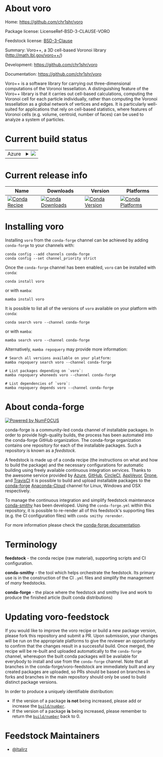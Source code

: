 About voro
==========

Home: https://github.com/chr1shr/voro

Package license: LicenseRef-BSD-3-CLAUSE-VORO

Feedstock license: [BSD-3-Clause](https://github.com/conda-forge/voro-feedstock/blob/main/LICENSE.txt)

Summary: Voro++, a 3D cell-based Voronoi library (http://math.lbl.gov/voro++/)


Development: https://github.com/chr1shr/voro

Documentation: https://github.com/chr1shr/voro

Voro++ is a software library for carrying out three-dimensional computations
of the Voronoi tessellation. A distinguishing feature of the Voro++ library
is that it carries out cell-based calculations, computing the Voronoi cell
for each particle individually, rather than computing the Voronoi
tessellation as a global network of vertices and edges. It is particularly
well-suited for applications that rely on cell-based statistics, where
features of Voronoi cells (e.g. volume, centroid, number of faces) can be
used to analyze a system of particles.


Current build status
====================


<table>
    
  <tr>
    <td>Azure</td>
    <td>
      <details>
        <summary>
          <a href="https://dev.azure.com/conda-forge/feedstock-builds/_build/latest?definitionId=12720&branchName=main">
            <img src="https://dev.azure.com/conda-forge/feedstock-builds/_apis/build/status/voro-feedstock?branchName=main">
          </a>
        </summary>
        <table>
          <thead><tr><th>Variant</th><th>Status</th></tr></thead>
          <tbody><tr>
              <td>linux_64</td>
              <td>
                <a href="https://dev.azure.com/conda-forge/feedstock-builds/_build/latest?definitionId=12720&branchName=main">
                  <img src="https://dev.azure.com/conda-forge/feedstock-builds/_apis/build/status/voro-feedstock?branchName=main&jobName=linux&configuration=linux_64_" alt="variant">
                </a>
              </td>
            </tr><tr>
              <td>osx_64</td>
              <td>
                <a href="https://dev.azure.com/conda-forge/feedstock-builds/_build/latest?definitionId=12720&branchName=main">
                  <img src="https://dev.azure.com/conda-forge/feedstock-builds/_apis/build/status/voro-feedstock?branchName=main&jobName=osx&configuration=osx_64_" alt="variant">
                </a>
              </td>
            </tr><tr>
              <td>osx_arm64</td>
              <td>
                <a href="https://dev.azure.com/conda-forge/feedstock-builds/_build/latest?definitionId=12720&branchName=main">
                  <img src="https://dev.azure.com/conda-forge/feedstock-builds/_apis/build/status/voro-feedstock?branchName=main&jobName=osx&configuration=osx_arm64_" alt="variant">
                </a>
              </td>
            </tr>
          </tbody>
        </table>
      </details>
    </td>
  </tr>
</table>

Current release info
====================

| Name | Downloads | Version | Platforms |
| --- | --- | --- | --- |
| [![Conda Recipe](https://img.shields.io/badge/recipe-voro-green.svg)](https://anaconda.org/conda-forge/voro) | [![Conda Downloads](https://img.shields.io/conda/dn/conda-forge/voro.svg)](https://anaconda.org/conda-forge/voro) | [![Conda Version](https://img.shields.io/conda/vn/conda-forge/voro.svg)](https://anaconda.org/conda-forge/voro) | [![Conda Platforms](https://img.shields.io/conda/pn/conda-forge/voro.svg)](https://anaconda.org/conda-forge/voro) |

Installing voro
===============

Installing `voro` from the `conda-forge` channel can be achieved by adding `conda-forge` to your channels with:

```
conda config --add channels conda-forge
conda config --set channel_priority strict
```

Once the `conda-forge` channel has been enabled, `voro` can be installed with `conda`:

```
conda install voro
```

or with `mamba`:

```
mamba install voro
```

It is possible to list all of the versions of `voro` available on your platform with `conda`:

```
conda search voro --channel conda-forge
```

or with `mamba`:

```
mamba search voro --channel conda-forge
```

Alternatively, `mamba repoquery` may provide more information:

```
# Search all versions available on your platform:
mamba repoquery search voro --channel conda-forge

# List packages depending on `voro`:
mamba repoquery whoneeds voro --channel conda-forge

# List dependencies of `voro`:
mamba repoquery depends voro --channel conda-forge
```


About conda-forge
=================

[![Powered by
NumFOCUS](https://img.shields.io/badge/powered%20by-NumFOCUS-orange.svg?style=flat&colorA=E1523D&colorB=007D8A)](https://numfocus.org)

conda-forge is a community-led conda channel of installable packages.
In order to provide high-quality builds, the process has been automated into the
conda-forge GitHub organization. The conda-forge organization contains one repository
for each of the installable packages. Such a repository is known as a *feedstock*.

A feedstock is made up of a conda recipe (the instructions on what and how to build
the package) and the necessary configurations for automatic building using freely
available continuous integration services. Thanks to the awesome service provided by
[Azure](https://azure.microsoft.com/en-us/services/devops/), [GitHub](https://github.com/),
[CircleCI](https://circleci.com/), [AppVeyor](https://www.appveyor.com/),
[Drone](https://cloud.drone.io/welcome), and [TravisCI](https://travis-ci.com/)
it is possible to build and upload installable packages to the
[conda-forge](https://anaconda.org/conda-forge) [Anaconda-Cloud](https://anaconda.org/)
channel for Linux, Windows and OSX respectively.

To manage the continuous integration and simplify feedstock maintenance
[conda-smithy](https://github.com/conda-forge/conda-smithy) has been developed.
Using the ``conda-forge.yml`` within this repository, it is possible to re-render all of
this feedstock's supporting files (e.g. the CI configuration files) with ``conda smithy rerender``.

For more information please check the [conda-forge documentation](https://conda-forge.org/docs/).

Terminology
===========

**feedstock** - the conda recipe (raw material), supporting scripts and CI configuration.

**conda-smithy** - the tool which helps orchestrate the feedstock.
                   Its primary use is in the construction of the CI ``.yml`` files
                   and simplify the management of *many* feedstocks.

**conda-forge** - the place where the feedstock and smithy live and work to
                  produce the finished article (built conda distributions)


Updating voro-feedstock
=======================

If you would like to improve the voro recipe or build a new
package version, please fork this repository and submit a PR. Upon submission,
your changes will be run on the appropriate platforms to give the reviewer an
opportunity to confirm that the changes result in a successful build. Once
merged, the recipe will be re-built and uploaded automatically to the
`conda-forge` channel, whereupon the built conda packages will be available for
everybody to install and use from the `conda-forge` channel.
Note that all branches in the conda-forge/voro-feedstock are
immediately built and any created packages are uploaded, so PRs should be based
on branches in forks and branches in the main repository should only be used to
build distinct package versions.

In order to produce a uniquely identifiable distribution:
 * If the version of a package **is not** being increased, please add or increase
   the [``build/number``](https://docs.conda.io/projects/conda-build/en/latest/resources/define-metadata.html#build-number-and-string).
 * If the version of a package **is** being increased, please remember to return
   the [``build/number``](https://docs.conda.io/projects/conda-build/en/latest/resources/define-metadata.html#build-number-and-string)
   back to 0.

Feedstock Maintainers
=====================

* [@ltalirz](https://github.com/ltalirz/)

